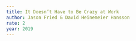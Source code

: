```yaml
---
title: It Doesn’t Have to Be Crazy at Work
author: Jason Fried & David Heinemeier Hansson
rate: 2
year: 2019
---
```

